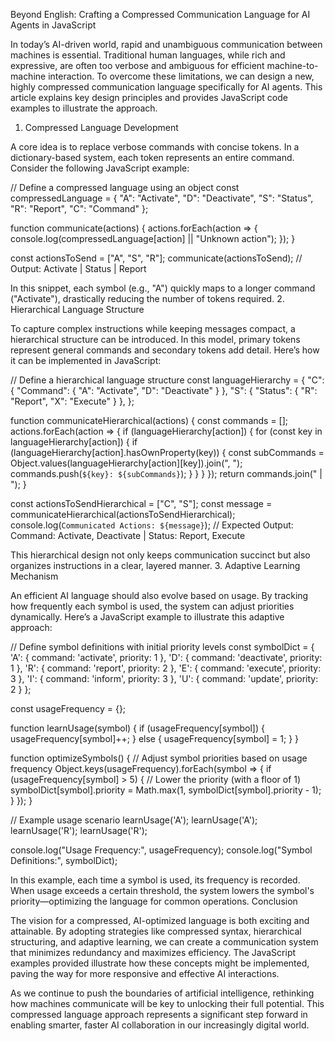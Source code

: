 Beyond English: Crafting a Compressed Communication Language for AI Agents in JavaScript

In today’s AI-driven world, rapid and unambiguous communication between machines is essential. Traditional human languages, while rich and expressive, are often too verbose and ambiguous for efficient machine-to-machine interaction. To overcome these limitations, we can design a new, highly compressed communication language specifically for AI agents. This article explains key design principles and provides JavaScript code examples to illustrate the approach.

1. Compressed Language Development

A core idea is to replace verbose commands with concise tokens. In a dictionary-based system, each token represents an entire command. Consider the following JavaScript example:

// Define a compressed language using an object
const compressedLanguage = {
"A": "Activate",
"D": "Deactivate",
"S": "Status",
"R": "Report",
"C": "Command"
};

function communicate(actions) {
actions.forEach(action => {
console.log(compressedLanguage[action] || "Unknown action");
});
}

const actionsToSend = ["A", "S", "R"];
communicate(actionsToSend); // Output: Activate | Status | Report

In this snippet, each symbol (e.g., "A") quickly maps to a longer command ("Activate"), drastically reducing the number of tokens required. 2. Hierarchical Language Structure

To capture complex instructions while keeping messages compact, a hierarchical structure can be introduced. In this model, primary tokens represent general commands and secondary tokens add detail. Here’s how it can be implemented in JavaScript:

// Define a hierarchical language structure
const languageHierarchy = {
"C": { "Command": { "A": "Activate", "D": "Deactivate" } },
"S": { "Status": { "R": "Report", "X": "Execute" } },
};

function communicateHierarchical(actions) {
const commands = [];
actions.forEach(action => {
if (languageHierarchy[action]) {
for (const key in languageHierarchy[action]) {
if (languageHierarchy[action].hasOwnProperty(key)) {
const subCommands = Object.values(languageHierarchy[action][key]).join(", ");
commands.push(`${key}: ${subCommands}`);
}
}
}
});
return commands.join(" | ");
}

const actionsToSendHierarchical = ["C", "S"];
const message = communicateHierarchical(actionsToSendHierarchical);
console.log(`Communicated Actions: ${message}`);
// Expected Output: Command: Activate, Deactivate | Status: Report, Execute

This hierarchical design not only keeps communication succinct but also organizes instructions in a clear, layered manner. 3. Adaptive Learning Mechanism

An efficient AI language should also evolve based on usage. By tracking how frequently each symbol is used, the system can adjust priorities dynamically. Here’s a JavaScript example to illustrate this adaptive approach:

// Define symbol definitions with initial priority levels
const symbolDict = {
'A': { command: 'activate', priority: 1 },
'D': { command: 'deactivate', priority: 1 },
'R': { command: 'report', priority: 2 },
'E': { command: 'execute', priority: 3 },
'I': { command: 'inform', priority: 3 },
'U': { command: 'update', priority: 2 }
};

const usageFrequency = {};

function learnUsage(symbol) {
if (usageFrequency[symbol]) {
usageFrequency[symbol]++;
} else {
usageFrequency[symbol] = 1;
}
}

function optimizeSymbols() {
// Adjust symbol priorities based on usage frequency
Object.keys(usageFrequency).forEach(symbol => {
if (usageFrequency[symbol] > 5) {
// Lower the priority (with a floor of 1)
symbolDict[symbol].priority = Math.max(1, symbolDict[symbol].priority - 1);
}
});
}

// Example usage scenario
learnUsage('A');
learnUsage('A');
learnUsage('R');
learnUsage('R');

console.log("Usage Frequency:", usageFrequency);
console.log("Symbol Definitions:", symbolDict);

In this example, each time a symbol is used, its frequency is recorded. When usage exceeds a certain threshold, the system lowers the symbol's priority—optimizing the language for common operations.
Conclusion

The vision for a compressed, AI-optimized language is both exciting and attainable. By adopting strategies like compressed syntax, hierarchical structuring, and adaptive learning, we can create a communication system that minimizes redundancy and maximizes efficiency. The JavaScript examples provided illustrate how these concepts might be implemented, paving the way for more responsive and effective AI interactions.

As we continue to push the boundaries of artificial intelligence, rethinking how machines communicate will be key to unlocking their full potential. This compressed language approach represents a significant step forward in enabling smarter, faster AI collaboration in our increasingly digital world.

